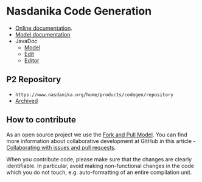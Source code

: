 # Nasdanika Code Generation

* [Online documentation](https://github.com/Nasdanika/codegen/blob/master/org.nasdanika.codegen.editor/doc/codegen.md).
* [Model documentation](modeldoc/index.html)
* JavaDoc
    * [Model](apidocs/model)
    * [Edit](apidocs/edit)
    * [Editor](apidocs/editor)  

## P2 Repository

* ``https://www.nasdanika.org/home/products/codegen/repository``
* [Archived](org.nasdanika.codegen.repository-0.2.0-SNAPSHOT.zip)

## How to contribute

As an open source project we use the [Fork and Pull Model](https://help.github.com/articles/about-collaborative-development-models/).
You can find more information about collaborative development at GitHub in this article - [Collaborating with issues and pull requests](https://help.github.com/categories/collaborating-with-issues-and-pull-requests).

When you contribute code, please make sure that the changes are clearly identifiable. In particular, avoid making non-functional changes in the code which you do not touch, 
e.g. auto-formatting of an entire compilation unit. 

